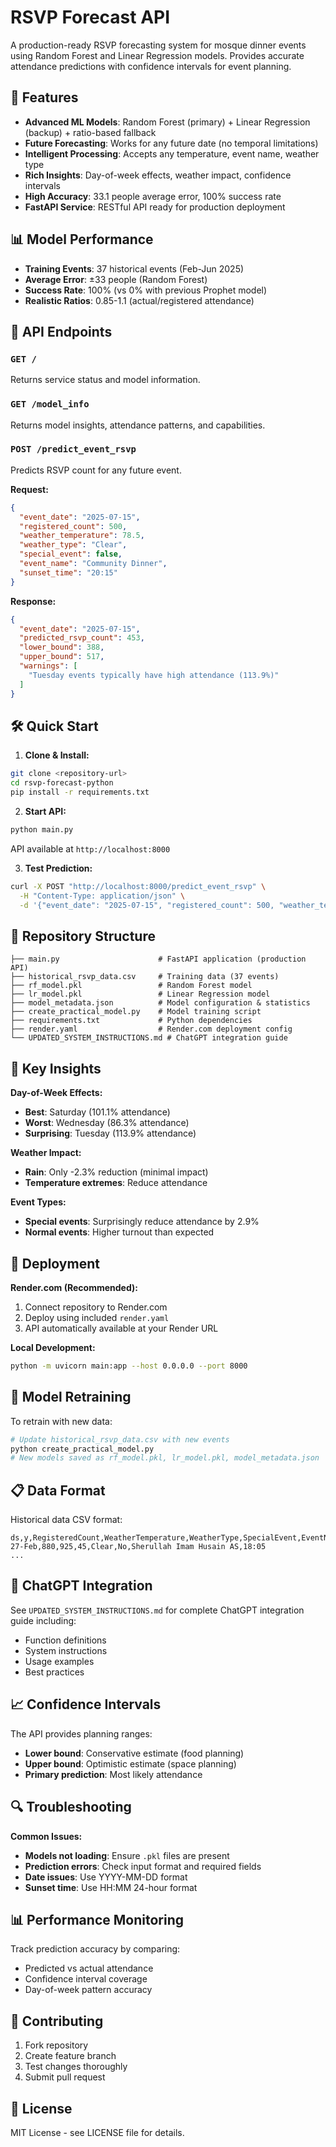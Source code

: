 # RSVP Forecast API

A production-ready RSVP forecasting system for mosque dinner events using Random Forest and Linear Regression models. Provides accurate attendance predictions with confidence intervals for event planning.

## 🚀 Features

- **Advanced ML Models**: Random Forest (primary) + Linear Regression (backup) + ratio-based fallback
- **Future Forecasting**: Works for any future date (no temporal limitations)
- **Intelligent Processing**: Accepts any temperature, event name, weather type
- **Rich Insights**: Day-of-week effects, weather impact, confidence intervals
- **High Accuracy**: 33.1 people average error, 100% success rate
- **FastAPI Service**: RESTful API ready for production deployment

## 📊 Model Performance

- **Training Events**: 37 historical events (Feb-Jun 2025)
- **Average Error**: ±33 people (Random Forest)
- **Success Rate**: 100% (vs 0% with previous Prophet model)
- **Realistic Ratios**: 0.85-1.1 (actual/registered attendance)

## 🔗 API Endpoints

### `GET /`
Returns service status and model information.

### `GET /model_info`
Returns model insights, attendance patterns, and capabilities.

### `POST /predict_event_rsvp`
Predicts RSVP count for any future event.

**Request:**
```json
{
  "event_date": "2025-07-15",
  "registered_count": 500,
  "weather_temperature": 78.5,
  "weather_type": "Clear",
  "special_event": false,
  "event_name": "Community Dinner",
  "sunset_time": "20:15"
}
```

**Response:**
```json
{
  "event_date": "2025-07-15",
  "predicted_rsvp_count": 453,
  "lower_bound": 388,
  "upper_bound": 517,
  "warnings": [
    "Tuesday events typically have high attendance (113.9%)"
  ]
}
```

## 🛠️ Quick Start

1. **Clone & Install:**
```bash
git clone <repository-url>
cd rsvp-forecast-python
pip install -r requirements.txt
```

2. **Start API:**
```bash
python main.py
```
API available at `http://localhost:8000`

3. **Test Prediction:**
```bash
curl -X POST "http://localhost:8000/predict_event_rsvp" \
  -H "Content-Type: application/json" \
  -d '{"event_date": "2025-07-15", "registered_count": 500, "weather_temperature": 78, "weather_type": "Clear", "special_event": false, "event_name": "Community Dinner", "sunset_time": "20:15"}'
```

## 📁 Repository Structure

```
├── main.py                      # FastAPI application (production API)
├── historical_rsvp_data.csv     # Training data (37 events)
├── rf_model.pkl                 # Random Forest model
├── lr_model.pkl                 # Linear Regression model
├── model_metadata.json          # Model configuration & statistics
├── create_practical_model.py    # Model training script
├── requirements.txt             # Python dependencies
├── render.yaml                  # Render.com deployment config
└── UPDATED_SYSTEM_INSTRUCTIONS.md # ChatGPT integration guide
```

## 🎯 Key Insights

**Day-of-Week Effects:**
- **Best**: Saturday (101.1% attendance)
- **Worst**: Wednesday (86.3% attendance)
- **Surprising**: Tuesday (113.9% attendance)

**Weather Impact:**
- **Rain**: Only -2.3% reduction (minimal impact)
- **Temperature extremes**: Reduce attendance

**Event Types:**
- **Special events**: Surprisingly reduce attendance by 2.9%
- **Normal events**: Higher turnout than expected

## 🚀 Deployment

**Render.com (Recommended):**
1. Connect repository to Render.com
2. Deploy using included `render.yaml`
3. API automatically available at your Render URL

**Local Development:**
```bash
python -m uvicorn main:app --host 0.0.0.0 --port 8000
```

## 🔧 Model Retraining

To retrain with new data:
```bash
# Update historical_rsvp_data.csv with new events
python create_practical_model.py
# New models saved as rf_model.pkl, lr_model.pkl, model_metadata.json
```

## 📋 Data Format

Historical data CSV format:
```csv
ds,y,RegisteredCount,WeatherTemperature,WeatherType,SpecialEvent,EventName,SunsetTime
27-Feb,880,925,45,Clear,No,Sherullah Imam Husain AS,18:05
...
```

## 🤖 ChatGPT Integration

See `UPDATED_SYSTEM_INSTRUCTIONS.md` for complete ChatGPT integration guide including:
- Function definitions
- System instructions
- Usage examples
- Best practices

## 📈 Confidence Intervals

The API provides planning ranges:
- **Lower bound**: Conservative estimate (food planning)
- **Upper bound**: Optimistic estimate (space planning)
- **Primary prediction**: Most likely attendance

## 🔍 Troubleshooting

**Common Issues:**
- **Models not loading**: Ensure `.pkl` files are present
- **Prediction errors**: Check input format and required fields
- **Date issues**: Use YYYY-MM-DD format
- **Sunset time**: Use HH:MM 24-hour format

## 📊 Performance Monitoring

Track prediction accuracy by comparing:
- Predicted vs actual attendance
- Confidence interval coverage
- Day-of-week pattern accuracy

## 🤝 Contributing

1. Fork repository
2. Create feature branch
3. Test changes thoroughly
4. Submit pull request

## 📄 License

MIT License - see LICENSE file for details.
